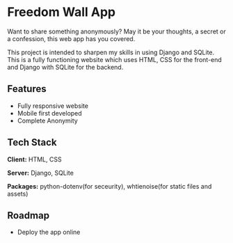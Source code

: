 
# Freedom Wall App

Want to share something anonymously? May it be your
thoughts, a secret or a confession, this web app has
you covered.

This project is intended to sharpen my skills in using Django
and SQLite. This is a fully functioning website which
uses HTML, CSS for the front-end and Django with SQLite for the backend.



## Features

- Fully responsive website
- Mobile first developed
- Complete Anonymity


## Tech Stack

**Client:** HTML, CSS

**Server:** Django, SQLite

**Packages:** python-dotenv(for seceurity), whtienoise(for static files and assets)


## Roadmap

- Deploy the app online

